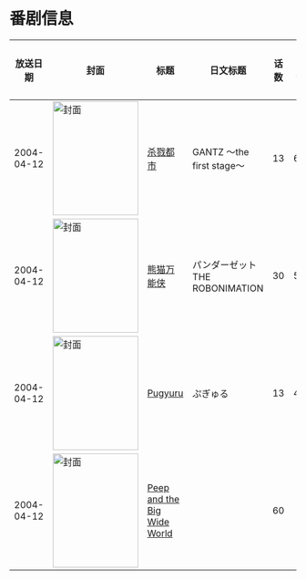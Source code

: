 # 番剧信息

|放送日期|封面|标题|日文标题|话数|评分|评分人数|
|---|---|---|---|---|---|---|
|2004-04-12|<img src="//lain.bgm.tv/pic/cover/c/fc/19/2750_6KLPH.jpg" alt="封面" style="width:150px;height:200px;object-fit:cover;">|[杀戮都市](https://bangumi.tv/subject/2750)|GANTZ 〜the first stage〜|13|6.4|866人评分|
|2004-04-12|<img src="//lain.bgm.tv/pic/cover/c/aa/6b/2980_Myy7g.jpg" alt="封面" style="width:150px;height:200px;object-fit:cover;">|[熊猫万能侠](https://bangumi.tv/subject/2980)|パンダーゼット THE ROBONIMATION|30|5.9|14人评分|
|2004-04-12|<img src="//lain.bgm.tv/pic/cover/c/c1/2b/28169_rKz31.jpg" alt="封面" style="width:150px;height:200px;object-fit:cover;">|[Pugyuru](https://bangumi.tv/subject/28169)|ぷぎゅる|13|4.9|28人评分|
|2004-04-12|<img src="//lain.bgm.tv/pic/cover/c/38/41/462204_4FQ4S.jpg" alt="封面" style="width:150px;height:200px;object-fit:cover;">|[Peep and the Big Wide World](https://bangumi.tv/subject/462204)||60|||
